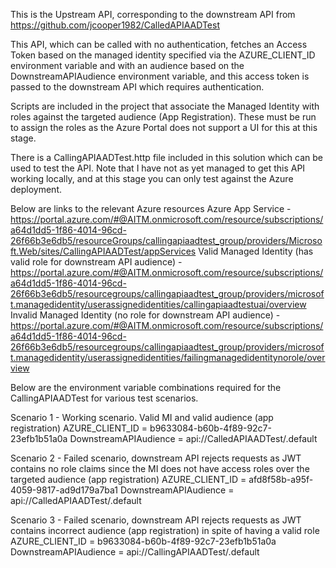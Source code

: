 This is the Upstream API, corresponding to the downstream API from https://github.com/jcooper1982/CalledAPIAADTest

This API, which can be called with no authentication, fetches an Access Token based on the managed identity specified via the AZURE_CLIENT_ID environment variable and with an audience based on the DownstreamAPIAudience environment variable, and this access token is passed to the downstream API which requires authentication.

Scripts are included in the project that associate the Managed Identity with roles against the targeted audience (App Registration).  These must be run to assign the roles as the Azure Portal does not support a UI for this at this stage.

There is a CallingAPIAADTest.http file included in this solution which can be used to test the API.  Note that I have not as yet managed to get this API working locally, and at this stage you can only test against the Azure deployment.

Below are links to the relevant Azure resources
Azure App Service - https://portal.azure.com/#@AITM.onmicrosoft.com/resource/subscriptions/a64d1dd5-1f86-4014-96cd-26f66b3e6db5/resourceGroups/callingapiaadtest_group/providers/Microsoft.Web/sites/CallingAPIAADTest/appServices
Valid Managed Identity (has valid role for downstream API audience) - https://portal.azure.com/#@AITM.onmicrosoft.com/resource/subscriptions/a64d1dd5-1f86-4014-96cd-26f66b3e6db5/resourcegroups/callingapiaadtest_group/providers/microsoft.managedidentity/userassignedidentities/callingapiaadtestuai/overview
Invalid Managed Identity (no role for downstream API audience) - https://portal.azure.com/#@AITM.onmicrosoft.com/resource/subscriptions/a64d1dd5-1f86-4014-96cd-26f66b3e6db5/resourcegroups/callingapiaadtest_group/providers/microsoft.managedidentity/userassignedidentities/failingmanagedidentitynorole/overview

Below are the environment variable combinations required for the CallingAPIAADTest for various test scenarios.

Scenario 1 - Working scenario.  Valid MI and valid audience (app registration)
AZURE_CLIENT_ID = b9633084-b60b-4f89-92c7-23efb1b51a0a
DownstreamAPIAudience = api://CalledAPIAADTest/.default

Scenario 2 - Failed scenario, downstream API rejects requests as JWT contains no role claims since the MI does not have access roles over the targeted audience (app registration)
AZURE_CLIENT_ID = afd8f58b-a95f-4059-9817-ad9d179a7ba1
DownstreamAPIAudience = api://CalledAPIAADTest/.default

Scenario 3 - Failed scenario, downstream API rejects requests as JWT contains incorrect audience (app registration) in spite of having a valid role
AZURE_CLIENT_ID = b9633084-b60b-4f89-92c7-23efb1b51a0a
DownstreamAPIAudience = api://CallingAPIAADTest/.default